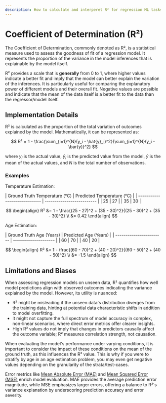 ```yaml
---
description: How to calculate and interperet R² for regression ML tasks
---
```


# Coefficient of Determination (R²)

The Coefficient of Determination, commonly denoted as R², is a statistical measure used to assess the goodness of fit
of a regression model. It represents the proportion of the variance in the model inferences that is
explainable by the model itself.

R² provides a scale that is **generally** from 0 to 1, where higher values indicate a better fit and imply that
the model can better explain the variation of the inferences. It is particularly useful for
comparing the explanatory power of different models and their overall fit. Negative values are possible and indicate
that the mean of the data itself is a better fit to the data than the regressor/model itself.

## Implementation Details

R² is calculated as the proportion of the total variation of outcomes explained by the model. Mathematically, it can
be represented as:

$$
R² = 1 - \frac{\sum_{i=1}^{N}(y_i - \hat{y}_i)^2}{\sum_{i=1}^{N}(y_i - \bar{y})^2}
$$

where $y_i$ is the actual value, $\hat{y}_i$ is the predicted value from the model, $\bar{y}$ is the mean of the
actual values, and $N$ is the total number of observations.

### Examples

Temperature Estimation:

<div class="grid" markdown>
| Ground Truth Temperature (°C) | Predicted Temperature (°C) |
| ----------------------------- | -------------------------- |
| 25                            | 27                         |
| 35                            | 30                         |

$$
\begin{align}
R² &= 1 - \frac{(25 - 27)^2 + (35 - 30)^2}{(25 - 30)^2 + (35 - 30)^2} \\
&= 0.42
\end{align}
$$
</div>

Age Estimation:

<div class="grid" markdown>
| Ground Truth Age (Years) | Predicted Age (Years) |
| ------------------------ | --------------------- |
| 60                       | 70                    |
| 40                       | 20                    |

$$
\begin{align}
R² &= 1 - \frac{(60 - 70)^2 + (40 - 20)^2}{(60 - 50)^2 + (40 - 50)^2} \\
&= -1.5
\end{align}
$$
</div>

## Limitations and Biases

When assessing regression models on unseen data, R² quantifies how well model predictions align with observed outcomes
indicating the variance explained by the model. However, its utility is nuanced:

- R² might be misleading if the unseen data's distribution diverges from the training data,
hinting at potential data characteristic shifts in addition to model overfitting.
- It might not capture the full spectrum of model accuracy in complex, non-linear scenarios, where direct error
metrics offer clearer insights.
- High R² values do not imply that changes in predictors causally affect the outcome variable; R² measures
correlation strength, not causation.

When evaluating the model's performance under varying conditions, it is important to consider the impact of
these conditions on the mean of the ground truth, as this influences the R² value.
This is why if you were to stratify by age in an age estimation problem, you may even get negative values
depending on the granularity of the strata/test-cases.

Error metrics like [Mean Absolute Error (MAE)](./mean-absolute-error.md) and
[Mean Squared Error (MSE)](./mean-squared-error.md) enrich model evaluation. MAE provides the
average prediction error magnitude, while MSE emphasizes larger errors, offering a balance to R²'s variance explanation by
underscoring prediction accuracy and error severity.
